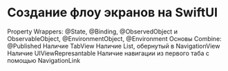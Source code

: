 # Создание флоу экранов на SwiftUI
Property Wrappers: @State, @Binding, @ObservedObject и ObservableObject, @EnvironmentObject, @Environment
Основы Combine: @Published
Наличие TabView
Наличие List, обернутый в NavigationView
Наличие UIViewRepresantable
Наличие навигации из первого таба с помощью NavigationLink
